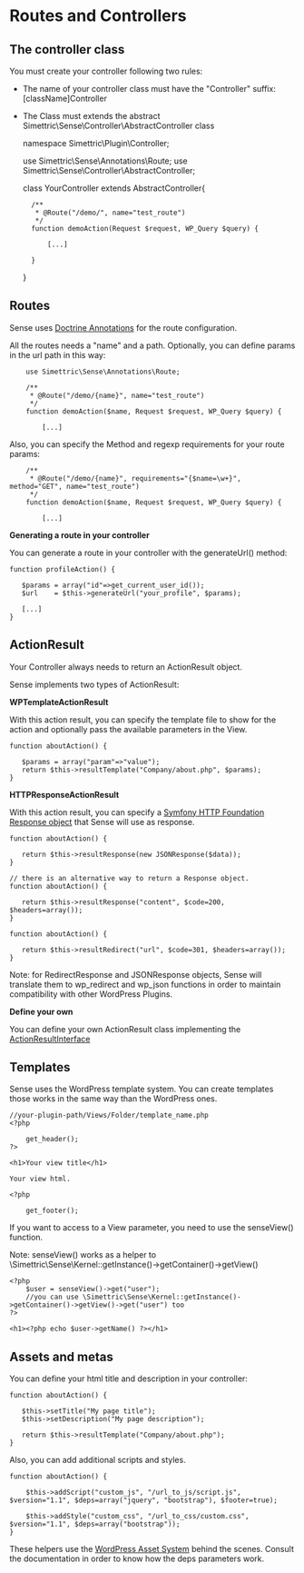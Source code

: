 # Routes and Controllers

## The controller class

You must create your controller following two rules:
* The name of your controller class must have the "Controller" suffix: [className]Controller
* The Class must extends the abstract Simettric\Sense\Controller\AbstractController class


    namespace Simettric\Plugin\Controller;
    
    use Simettric\Sense\Annotations\Route;
    use Simettric\Sense\Controller\AbstractController;  
    
    class YourController extends AbstractController{
    
        /**
         * @Route("/demo/", name="test_route")
         */
        function demoAction(Request $request, WP_Query $query) {
    
            [...]
    
        }
    
    }
    

## Routes

Sense uses [Doctrine Annotations]() for the route configuration.

All the routes needs a "name" and a path. Optionally, you can define params in the url path in this way:


        use Simettric\Sense\Annotations\Route;
        
        /**
         * @Route("/demo/{name}", name="test_route")
         */
        function demoAction($name, Request $request, WP_Query $query) {
    
            [...]

Also, you can specify the Method and regexp requirements for your route params:

        /**
         * @Route("/demo/{name}", requirements="{$name=\w+}", method="GET", name="test_route")
         */
        function demoAction($name, Request $request, WP_Query $query) {
    
            [...]
            

**Generating a route in your controller**

You can generate a route in your controller with the generateUrl() method:

    function profileAction() {
    
       $params = array("id"=>get_current_user_id());
       $url    = $this->generateUrl("your_profile", $params);
       
       [...]
    }
            
            
## ActionResult

Your Controller always needs to return an ActionResult object. 

Sense implements two types of ActionResult:

**WPTemplateActionResult**

With this action result, you can specify the template file to show for the action and optionally pass the available parameters in the View.

    function aboutAction() {
    
       $params = array("param"=>"value");
       return $this->resultTemplate("Company/about.php", $params);
    }

**HTTPResponseActionResult**

With this action result, you can specify a [Symfony HTTP Foundation Response object]() that Sense will use as response.
 
    function aboutAction() {
    
       return $this->resultResponse(new JSONResponse($data));
    }
     
    // there is an alternative way to return a Response object.
    function aboutAction() {
    
       return $this->resultResponse("content", $code=200, $headers=array());
    }
     
    function aboutAction() {
    
       return $this->resultRedirect("url", $code=301, $headers=array());
    }
    

Note: for RedirectResponse and JSONResponse objects, Sense will translate them to wp_redirect and wp_json functions in order to maintain compatibility with other WordPress Plugins.



**Define your own**

You can define your own ActionResult class implementing the [ActionResultInterface]()

## Templates

Sense uses the WordPress template system. 
You can create templates those works in the same way than the WordPress ones.

    //your-plugin-path/Views/Folder/template_name.php     
    <?php
    
        get_header();
    ?>
     
    <h1>Your view title</h1>
    
    Your view html.
     
    <?php
    
        get_footer();
        
If you want to access to a View parameter, you need to use the senseView() function.
 
Note: senseView() works as a helper to \Simettric\Sense\Kernel::getInstance()->getContainer()->getView()
  
    <?php
        $user = senseView()->get("user");
        //you can use \Simettric\Sense\Kernel::getInstance()->getContainer()->getView()->get("user") too
    ?>
     
    <h1><?php echo $user->getName() ?></h1>
     


## Assets and metas

You can define your html title and description in your controller:

    function aboutAction() {
    
       $this->setTitle("My page title");
       $this->setDescription("My page description");
       
       return $this->resultTemplate("Company/about.php");
    }

Also, you can add additional scripts and styles.

    function aboutAction() {
    
        $this->addScript("custom_js", "/url_to_js/script.js", $version="1.1", $deps=array("jquery", "bootstrap"), $footer=true);
    
        $this->addStyle("custom_css", "/url_to_css/custom.css", $version="1.1", $deps=array("bootstrap"));
	}
	
These helpers use the [WordPress Asset System](https://developer.wordpress.org/themes/basics/including-css-javascript/) behind the scenes. Consult the documentation in order to know how the deps parameters work.